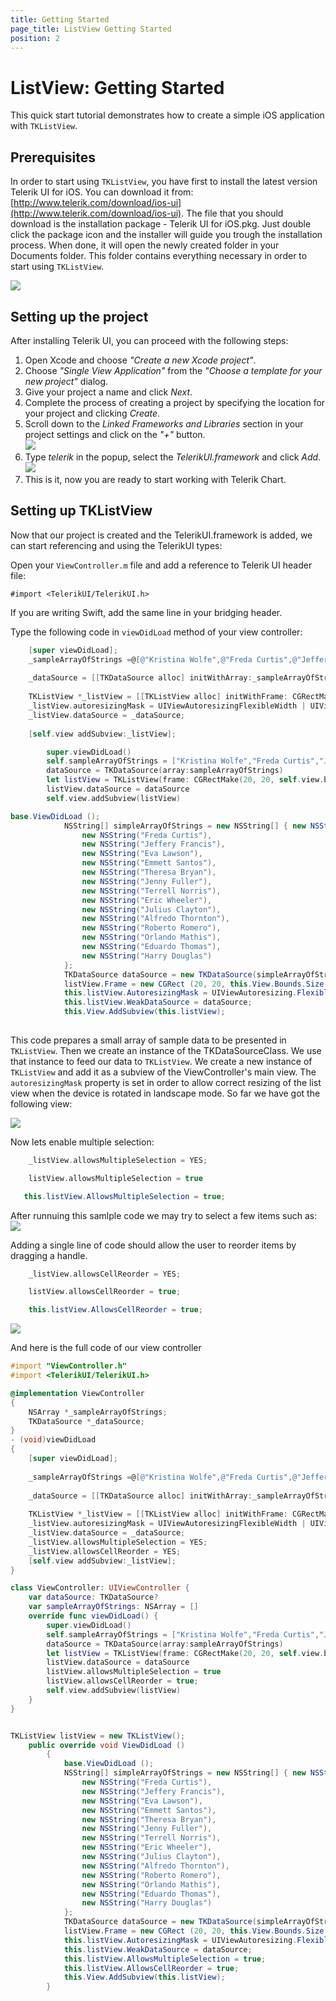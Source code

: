 ```yaml
---
title: Getting Started
page_title: ListView Getting Started
position: 2
---
```


# ListView: Getting Started

This quick start tutorial demonstrates how to create a simple iOS application with <code>TKListView</code>.



## Prerequisites

In order to start using <code>TKListView</code>, you have first to install the latest version Telerik UI for iOS. You can download it from: [http://www.telerik.com/download/ios-ui](http://www.telerik.com/download/ios-ui). The file that you should download is the installation package - Telerik UI for iOS.pkg. Just double click the package icon and the installer will guide you trough the installation process. When done, it will open the newly created folder in your Documents folder. This folder contains everything necessary in order to start using <code>TKListView</code>.

<img src="../images/chart-overview003.png"/>

## Setting up the project

After installing Telerik UI, you can proceed with the following steps:

<ol>
    <li>Open Xcode and choose <i>"Create a new Xcode project"</i>.</li>
    <li>Choose <i>"Single View Application"</i> from the <i>"Choose a template for your new project"</i> dialog.</li>
    <li>Give your project a name and click <i>Next</i>.</li>
    <li>Complete the process of creating a project by specifying the location for your project and clicking <i>Create</i>.</li>
    <li>Scroll down to the <i>Linked Frameworks and Libraries</i> section in your project settings and click on the <i>"+"</i> button. <br/>
    <img src="../images/chart-overview004.png"/></li>
    <li>Type <i>telerik</i> in the popup, select the <i>TelerikUI.framework</i> and click <i>Add</i>. <br/>
    <img src="../images/chart-overview005.png"/></li>
    <li>This is it, now you are ready to start working with Telerik Chart.</li>
</ol>

## Setting up TKListView

Now that our project is created and the TelerikUI.framework is added, we can start referencing and using the TelerikUI types:

Open your <code>ViewController.m</code> file and add a reference to Telerik UI header file:

    #import <TelerikUI/TelerikUI.h>

If you are writing Swift, add the same line in your bridging header.

Type the following code in <code>viewDidLoad</code> method of your view controller:

```Objective-C
    [super viewDidLoad];
    _sampleArrayOfStrings =@[@"Kristina Wolfe",@"Freda Curtis",@"Jeffery Francis",@"Eva Lawson",@"Emmett Santos", @"Theresa	Bryan", @"Jenny Fuller", @"Terrell Norris", @"Eric Wheeler", @"Julius Clayton", @"Alfredo Thornton", @"Roberto Romero",@"Orlando Mathis",@"Eduardo Thomas",@"Harry Douglas"];
    
    _dataSource = [[TKDataSource alloc] initWithArray:_sampleArrayOfStrings];
    
    TKListView *_listView = [[TKListView alloc] initWithFrame: CGRectMake(20, 20, self.view.bounds.size.width-40,self.view.bounds.size.height-40)];
    _listView.autoresizingMask = UIViewAutoresizingFlexibleWidth | UIViewAutoresizingFlexibleHeight;
    _listView.dataSource = _dataSource;
    
    [self.view addSubview:_listView];
```
```Swift
        super.viewDidLoad()
        self.sampleArrayOfStrings = ["Kristina Wolfe","Freda Curtis","Jeffery Francis","Eva Lawson","Emmett Santos", "Theresa Bryan", "Jenny Fuller", "Terrell Norris", "Eric Wheeler", "Julius Clayton", "Alfredo Thornton", "Roberto Romero","Orlando Mathis","Eduardo Thomas","Harry Douglas"]
        dataSource = TKDataSource(array:sampleArrayOfStrings)
        let listView = TKListView(frame: CGRectMake(20, 20, self.view.bounds.size.width-40,self.view.bounds.size.height-40))
        listView.dataSource = dataSource
        self.view.addSubview(listView)
```

```C#
base.ViewDidLoad ();
			NSString[] simpleArrayOfStrings = new NSString[] { new NSString("Kristina Wolfe"),
				new NSString("Freda Curtis"),
				new NSString("Jeffery Francis"),
				new NSString("Eva Lawson"),
				new NSString("Emmett Santos"), 
				new NSString("Theresa Bryan"), 
				new NSString("Jenny Fuller"), 
				new NSString("Terrell Norris"),
				new NSString("Eric Wheeler"), 
				new NSString("Julius Clayton"), 
				new NSString("Alfredo Thornton"), 
				new NSString("Roberto Romero"),
				new NSString("Orlando Mathis"),
				new NSString("Eduardo Thomas"),
				new NSString("Harry Douglas")
			};
			TKDataSource dataSource = new TKDataSource(simpleArrayOfStrings);
			listView.Frame = new CGRect (20, 20, this.View.Bounds.Size.Width-40,this.View.Bounds.Size.Height-40);
            this.listView.AutoresizingMask = UIViewAutoresizing.FlexibleWidth | UIViewAutoresizing.FlexibleHeight;
			this.listView.WeakDataSource = dataSource;
			this.View.AddSubview(this.listView);
			

```

This code prepares a small array of sample data to be presented in <code>TKListView</code>. Then we create an instance of the TKDataSourceClass. We use that instance to feed our data to <code>TKListView</code>. We create a new instance of <code>TKListView</code> and add it as a subview of the ViewController's main view. The <code>autoresizingMask</code> property is set in order to allow correct resizing of the list view when the device is rotated in landscape mode. So far we have got the following view: 


<img src="../images/listview-gettingstarted001.png"/>

Now lets enable multiple selection: 

```Objective-C
	_listView.allowsMultipleSelection = YES;
```

```Swift
	listView.allowsMultipleSelection = true
```

```C#
   this.listView.AllowsMultipleSelection = true;

```

After runnuing this samlple code we may try to select a few items such as:
<img src="../images/listview-gettingstarted002.png"/>


Adding a single line of code should allow the user to reorder items by dragging a handle.

```Objective-C
	_listView.allowsCellReorder = YES;
```

```Swift
	listView.allowsCellReorder = true;
```

```C#
    this.listView.AllowsCellReorder = true;
```

<img src="../images/listview-gettingstarted003.png"/>

And here is the full code of our view controller 

```Objective-C
#import "ViewController.h"
#import <TelerikUI/TelerikUI.h>

@implementation ViewController
{
    NSArray *_sampleArrayOfStrings;
    TKDataSource *_dataSource;
}
- (void)viewDidLoad
{
    [super viewDidLoad];
    
    _sampleArrayOfStrings =@[@"Kristina Wolfe",@"Freda Curtis",@"Jeffery Francis",@"Eva Lawson",@"Emmett Santos", @"Theresa	Bryan", @"Jenny Fuller", @"Terrell Norris", @"Eric Wheeler", @"Julius Clayton", @"Alfredo Thornton", @"Roberto Romero",@"Orlando Mathis",@"Eduardo Thomas",@"Harry Douglas"];
    
    _dataSource = [[TKDataSource alloc] initWithArray:_sampleArrayOfStrings];
    
    TKListView *_listView = [[TKListView alloc] initWithFrame: CGRectMake(20, 20, self.view.bounds.size.width-40,self.view.bounds.size.height-40)];
    _listView.autoresizingMask = UIViewAutoresizingFlexibleWidth | UIViewAutoresizingFlexibleHeight;
    _listView.dataSource = _dataSource;
    _listView.allowsMultipleSelection = YES;
    _listView.allowsCellReorder = YES;
    [self.view addSubview:_listView];
}

```

```Swift
class ViewController: UIViewController {
    var dataSource: TKDataSource?
    var sampleArrayOfStrings: NSArray = []
    override func viewDidLoad() {
        super.viewDidLoad()
        self.sampleArrayOfStrings = ["Kristina Wolfe","Freda Curtis","Jeffery Francis","Eva Lawson","Emmett Santos", "Theresa Bryan", "Jenny Fuller", "Terrell Norris", "Eric Wheeler", "Julius Clayton", "Alfredo Thornton", "Roberto Romero","Orlando Mathis","Eduardo Thomas","Harry Douglas"]
        dataSource = TKDataSource(array:sampleArrayOfStrings)
        let listView = TKListView(frame: CGRectMake(20, 20, self.view.bounds.size.width-40,self.view.bounds.size.height-40))
        listView.dataSource = dataSource
        listView.allowsMultipleSelection = true
        listView.allowsCellReorder = true;
        self.view.addSubview(listView)
    }
}
```

```C#

TKListView listView = new TKListView();
	public override void ViewDidLoad ()
		{
			base.ViewDidLoad ();
			NSString[] simpleArrayOfStrings = new NSString[] { new NSString("Kristina Wolfe"),
				new NSString("Freda Curtis"),
				new NSString("Jeffery Francis"),
				new NSString("Eva Lawson"),
				new NSString("Emmett Santos"), 
				new NSString("Theresa Bryan"), 
				new NSString("Jenny Fuller"), 
				new NSString("Terrell Norris"),
				new NSString("Eric Wheeler"), 
				new NSString("Julius Clayton"), 
				new NSString("Alfredo Thornton"), 
				new NSString("Roberto Romero"),
				new NSString("Orlando Mathis"),
				new NSString("Eduardo Thomas"),
				new NSString("Harry Douglas")
			};
			TKDataSource dataSource = new TKDataSource(simpleArrayOfStrings);
			listView.Frame = new CGRect (20, 20, this.View.Bounds.Size.Width-40,this.View.Bounds.Size.Height-40);
			this.listView.AutoresizingMask = UIViewAutoresizing.FlexibleWidth | UIViewAutoresizing.FlexibleHeight;
			this.listView.WeakDataSource = dataSource;
			this.listView.AllowsMultipleSelection = true;
			this.listView.AllowsCellReorder = true;
			this.View.AddSubview(this.listView);
		}
		
```


